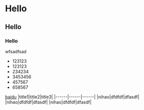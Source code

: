 # Hello
## Hello
### Hello
wfsadfsad
- 123123
- 123123
- 234234
- 3453456
- 457567
- 658567

[baidu](https://www.baidu.com/)
|title1|title2|title3|
|------|------|------|
|nihao|dfdfdf|dfasdf|
|nihao|dfdfdf|dfasdf|
|nihao|dfdfdf|dfasdf|
